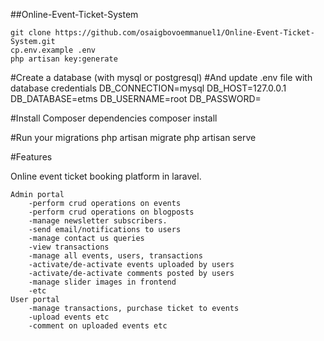 ##Online-Event-Ticket-System

    git clone https://github.com/osaigbovoemmanuel1/Online-Event-Ticket-System.git
    cp.env.example .env
    php artisan key:generate

#Create a database (with mysql or postgresql)
#And update .env file with database credentials
    DB_CONNECTION=mysql
    DB_HOST=127.0.0.1
    DB_DATABASE=etms
    DB_USERNAME=root
    DB_PASSWORD=

#Install Composer dependencies
    composer install

#Run your migrations
    php artisan migrate
    php artisan serve

#Features

Online event ticket booking platform in laravel.

    Admin portal
        -perform crud operations on events
        -perform crud operations on blogposts
        -manage newsletter subscribers.
        -send email/notifications to users
        -manage contact us queries
        -view transactions 
        -manage all events, users, transactions
        -activate/de-activate events uploaded by users
        -activate/de-activate comments posted by users
        -manage slider images in frontend
        -etc
    User portal
        -manage transactions, purchase ticket to events
        -upload events etc
        -comment on uploaded events etc
